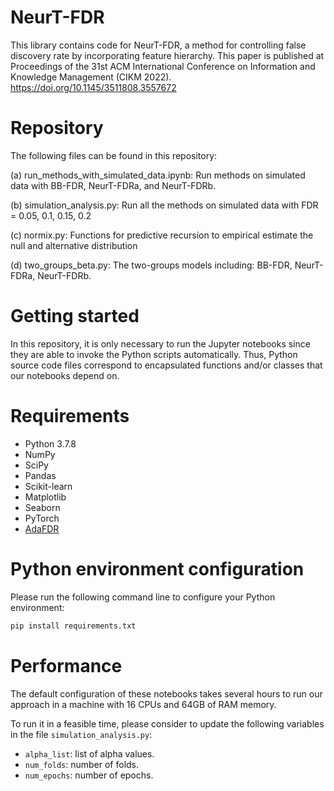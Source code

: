 # NeurT-FDR

This library contains code for NeurT-FDR, a method for controlling false discovery rate by incorporating feature hierarchy. This paper is published at Proceedings of the 31st ACM International Conference on Information and Knowledge Management (CIKM 2022). https://doi.org/10.1145/3511808.3557672 



# Repository

The following files can be found in this repository:


(a) run_methods_with_simulated_data.ipynb: Run methods on simulated data with BB-FDR, NeurT-FDRa, and NeurT-FDRb.

(b) simulation_analysis.py: Run all the methods on simulated data with FDR = 0.05, 0.1, 0.15, 0.2

(c) normix.py: Functions for predictive recursion to empirical estimate the null and alternative distribution

(d) two_groups_beta.py: The two-groups models including: BB-FDR, NeurT-FDRa, NeurT-FDRb.


# Getting started

In this repository, it is only necessary to run the Jupyter notebooks since they are able to invoke the Python scripts automatically. Thus, Python source code files correspond to encapsulated functions and/or classes that our notebooks depend on.


# Requirements

- Python 3.7.8
- NumPy
- SciPy
- Pandas
- Scikit-learn
- Matplotlib
- Seaborn
- PyTorch
- [AdaFDR](https://pypi.org/project/adafdr/)

# Python environment configuration

Please run the following command line to configure your Python environment:

```bash
pip install requirements.txt
```

# Performance 

The default configuration of these notebooks takes several hours to run our approach in a machine with 16 CPUs and 64GB of RAM memory.

To run it in a feasible time, please consider to update the following variables in the file `simulation_analysis.py`:
- `alpha_list`: list of alpha values.
- `num_folds`: number of folds.
- `num_epochs`: number of epochs.

